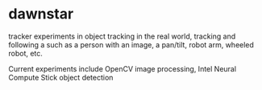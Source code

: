 # dawnstar
tracker
experiments in object tracking in the real world, tracking and following a <thing> such as a person with an image, a pan/tilt, robot arm, wheeled robot, etc.

Current experiments include OpenCV image processing, Intel Neural Compute Stick object detection
